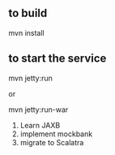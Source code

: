 ## to build
  mvn install
## to start the service
  mvn jetty:run
  
or

  mvn jetty:run-war


1. Learn JAXB
2. implement mockbank
3. migrate to Scalatra
  
